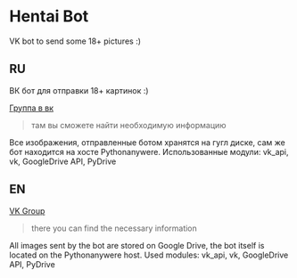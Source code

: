 # Hentai Bot
VK bot to send some 18+ pictures :)

## RU
ВК бот для отправки 18+ картинок :)

[Группа в вк](https://vk.com/hen_bot)

> там вы сможете найти необходимую информацию

Все изображения, отправленные ботом хранятся на гугл диске, сам же бот находится на хосте Pythonanywere.
Использованные модули: vk_api, vk, GoogleDrive API, PyDrive

## EN

[VK Group](https://vk.com/hen_bot)

> there you can find the necessary information

All images sent by the bot are stored on Google Drive, the bot itself is located on the Pythonanywere host.
Used modules: vk_api, vk, GoogleDrive API, PyDrive
